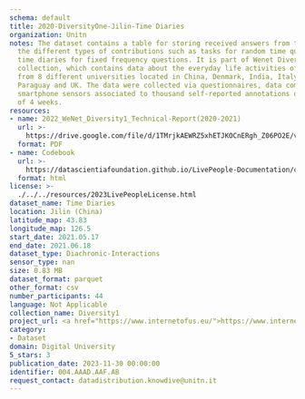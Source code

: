 ```yaml
---
schema: default
title: 2020-DiversityOne-Jilin-Time Diaries
organization: Unitn
notes: The dataset contains a table for storing received answers from the user to
  the different types of contributions such as tasks for random time questions and
  time diaries for fixed frequency questions. It is part of Wenet Diversity 1 data
  collection, which contains data about the everyday life activities of students coming
  from 8 different universities located in China, Denmark, India, Italy, Mexico, Mongolia,
  Paraguay and UK. The data were collected via questionnaires, data coming from 27
  smartphone sensors associated to thousand self-reported annotations over a period
  of 4 weeks.
resources:
- name: 2022_WeNet_Diversity1_Technical-Report(2020-2021)
  url: >-
    https://drive.google.com/file/d/1TMrjkAEWRZ5xhETJKOCnERgh_Z06PO2E/view?usp=drive_link
  format: PDF
- name: Codebook
  url: >-
    https://datascientiafoundation.github.io/LivePeople-Documentation/codebooks/2020_DV1_Jilin_timediaries.html
  format: html
license: >-
  ./../../resources/2023LivePeopleLicense.html
dataset_name: Time Diaries
location: Jilin (China)
latitude_map: 43.83
longitude_map: 126.5
start_date: 2021.05.17
end_date: 2021.06.18
dataset_type: Diachronic-Interactions
sensor_type: nan
size: 0.83 MB
dataset_format: parquet
other_format: csv
number_participants: 44
language: Not Applicable
collection_name: Diversity1
project_url: <a href="https://www.internetofus.eu/">https://www.internetofus.eu/</a>
category:
- Dataset
domain: Digital University
5_stars: 3
publication_date: 2023-11-30 00:00:00
identifier: 004.AAAD.AAF.AB
request_contact: datadistribution.knowdive@unitn.it
---
```

